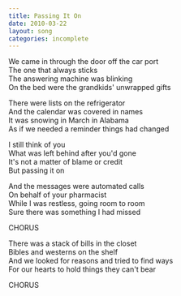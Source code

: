 ```yaml
---
title: Passing It On
date: 2010-03-22
layout: song
categories: incomplete
---
```

We came in through the door off the car port  
The one that always sticks  
The answering machine was blinking  
On the bed were the grandkids' unwrapped gifts

There were lists on the refrigerator  
And the calendar was covered in names  
It was snowing in March in Alabama  
As if we needed a reminder things had changed

<div class="chorus">
  I still think of you<br/>
  What was left behind after you'd gone<br/>
  It's not a matter of blame or credit<br/>
  But passing it on
</div>

And the messages were automated calls  
On behalf of your pharmacist  
While I was restless, going room to room  
Sure there was something I had missed

<div class="chorus">CHORUS</div>

There was a stack of bills in the closet  
Bibles and westerns on the shelf  
And we looked for reasons and tried to find ways  
For our hearts to hold things they can't bear

<div class="chorus">CHORUS</div>
